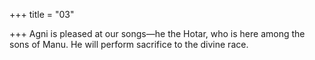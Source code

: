 +++
title = "03"

+++
Agni is pleased at our songs—he the Hotar, who is here among the sons  of Manu.
He will perform sacrifice to the divine race.